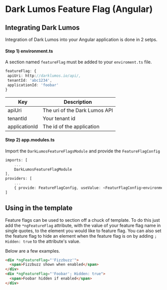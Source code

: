 # Dark Lumos Feature Flag (Angular)

## Integrating Dark Lumos
Integration of Dark Lumos into your Angular application is done in 2 setps.
#### Step 1) environment.ts
A section named `featureFlag` must be added to your `enviroment.ts` file.
   ```TypeScript
   featureFlag: {
    apiUri: http://darklumos.io/api/,
    tenantId: 'abc1234',
    applicationId: 'foobar'
  }
  ```
  
  Key | Description
  --- | ---
  apiUri | The uri of the Dark Lumos API
  tenantId | Your tenant id
  applicationId | The id of the application

#### Step 2) app.modules.ts
  Import the `DarkLumosFeatureFlagsModule` and provide the `FeatureFlagConfig`
  ```TypeScript
  imports: [
      ...
      DarkLumosFeatureFlagModule
  ],
  providers: [
      ...
      { provide: FeatureFlagConfig, useValue: <FeaturFlagConfig>environment.featureFlag }
  ]
  ```

## Using in the template
Feature flags can be used to section off a chuck of template.  To do this just add the `*ngFeatureFlag` attribute, with the value of your feature flag name in single quotes, to the element you would like to feature flag.  You can also set the feature flag to hide an element when the feature flag is on by adding `; Hidden: true` to the attribute's value.

Below are a few examples.
```html
<div *ngFeatureFlag="'Fizzbuzz'">
  <span>Fizzbuzz shown when enabled</span>
</div>
<div *ngFeatureFlag="'Foobar'; Hidden: true">
  <span>Foobar hidden if enabled</span>
</div>
```